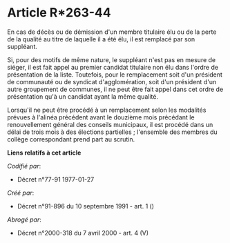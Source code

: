 # Article R*263-44

En cas de décès ou de démission d'un membre titulaire élu ou de la perte de la qualité au titre de laquelle il a été élu, il
est remplacé par son suppléant.

Si, pour des motifs de même nature, le suppléant n'est pas en mesure de siéger, il est fait appel au premier candidat
titulaire non élu dans l'ordre de présentation de la liste. Toutefois, pour le remplacement soit d'un président de communauté
ou de syndicat d'agglomération, soit d'un président d'un autre groupement de communes, il ne peut être fait appel dans cet
ordre de présentation qu'à un candidat ayant la même qualité.

Lorsqu'il ne peut être procédé à un remplacement selon les modalités prévues à l'alinéa précédent avant le douzième mois
précédant le renouvellement général des conseils municipaux, il est procédé dans un délai de trois mois à des élections
partielles ; l'ensemble des membres du collège correspondant prend part au scrutin.

**Liens relatifs à cet article**

_Codifié par_:

  - Décret n°77-91 1977-01-27

_Créé par_:

  - Décret n°91-896 du 10 septembre 1991 - art. 1 ()

_Abrogé par_:

  - Décret n°2000-318 du 7 avril 2000 - art. 4 (V)
